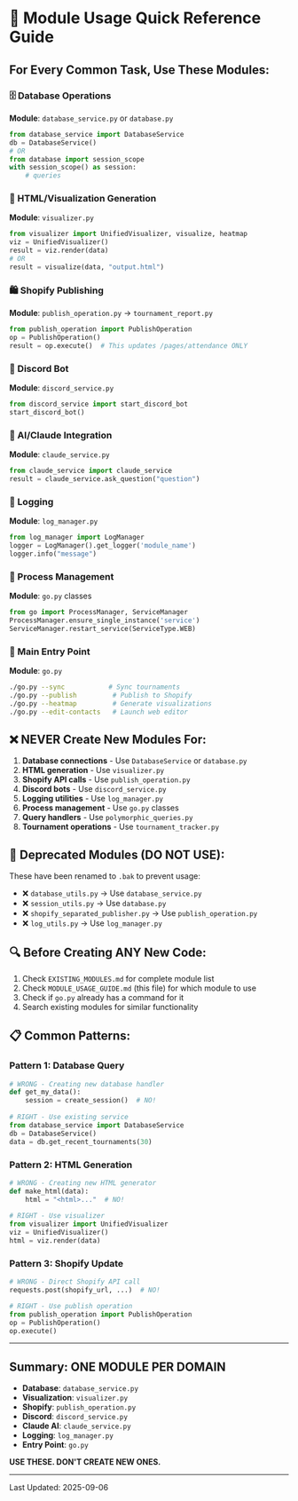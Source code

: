 # 📖 Module Usage Quick Reference Guide

## For Every Common Task, Use These Modules:

### 🗄️ Database Operations
**Module**: `database_service.py` or `database.py`
```python
from database_service import DatabaseService
db = DatabaseService()
# OR
from database import session_scope
with session_scope() as session:
    # queries
```

### 🎨 HTML/Visualization Generation
**Module**: `visualizer.py`
```python
from visualizer import UnifiedVisualizer, visualize, heatmap
viz = UnifiedVisualizer()
result = viz.render(data)
# OR
result = visualize(data, "output.html")
```

### 🛍️ Shopify Publishing
**Module**: `publish_operation.py` → `tournament_report.py`
```python
from publish_operation import PublishOperation
op = PublishOperation()
result = op.execute()  # This updates /pages/attendance ONLY
```

### 💬 Discord Bot
**Module**: `discord_service.py`
```python
from discord_service import start_discord_bot
start_discord_bot()
```

### 🤖 AI/Claude Integration
**Module**: `claude_service.py`
```python
from claude_service import claude_service
result = claude_service.ask_question("question")
```

### 📝 Logging
**Module**: `log_manager.py`
```python
from log_manager import LogManager
logger = LogManager().get_logger('module_name')
logger.info("message")
```

### 🔧 Process Management
**Module**: `go.py` classes
```python
from go import ProcessManager, ServiceManager
ProcessManager.ensure_single_instance('service')
ServiceManager.restart_service(ServiceType.WEB)
```

### 🎯 Main Entry Point
**Module**: `go.py`
```bash
./go.py --sync           # Sync tournaments
./go.py --publish         # Publish to Shopify
./go.py --heatmap         # Generate visualizations
./go.py --edit-contacts   # Launch web editor
```

## ❌ NEVER Create New Modules For:

1. **Database connections** - Use `DatabaseService` or `database.py`
2. **HTML generation** - Use `visualizer.py`
3. **Shopify API calls** - Use `publish_operation.py`
4. **Discord bots** - Use `discord_service.py`
5. **Logging utilities** - Use `log_manager.py`
6. **Process management** - Use `go.py` classes
7. **Query handlers** - Use `polymorphic_queries.py`
8. **Tournament operations** - Use `tournament_tracker.py`

## 📁 Deprecated Modules (DO NOT USE):

These have been renamed to `.bak` to prevent usage:
- ❌ `database_utils.py` → Use `database_service.py`
- ❌ `session_utils.py` → Use `database.py`
- ❌ `shopify_separated_publisher.py` → Use `publish_operation.py`
- ❌ `log_utils.py` → Use `log_manager.py`

## 🔍 Before Creating ANY New Code:

1. Check `EXISTING_MODULES.md` for complete module list
2. Check `MODULE_USAGE_GUIDE.md` (this file) for which module to use
3. Check if `go.py` already has a command for it
4. Search existing modules for similar functionality

## 📋 Common Patterns:

### Pattern 1: Database Query
```python
# WRONG - Creating new database handler
def get_my_data():
    session = create_session()  # NO!
    
# RIGHT - Use existing service
from database_service import DatabaseService
db = DatabaseService()
data = db.get_recent_tournaments(30)
```

### Pattern 2: HTML Generation
```python
# WRONG - Creating new HTML generator
def make_html(data):
    html = "<html>..."  # NO!
    
# RIGHT - Use visualizer
from visualizer import UnifiedVisualizer
viz = UnifiedVisualizer()
html = viz.render(data)
```

### Pattern 3: Shopify Update
```python
# WRONG - Direct Shopify API call
requests.post(shopify_url, ...)  # NO!

# RIGHT - Use publish operation
from publish_operation import PublishOperation
op = PublishOperation()
op.execute()
```

---

## Summary: ONE MODULE PER DOMAIN

- **Database**: `database_service.py`
- **Visualization**: `visualizer.py`
- **Shopify**: `publish_operation.py`
- **Discord**: `discord_service.py`
- **Claude AI**: `claude_service.py`
- **Logging**: `log_manager.py`
- **Entry Point**: `go.py`

**USE THESE. DON'T CREATE NEW ONES.**

---
Last Updated: 2025-09-06